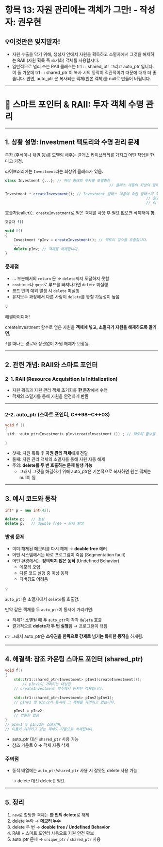 # 항목 13: 자원 관리에는 객체가 그만! - 작성자: 권우현

<aside>

# 💡이것만은 잊지말자!

- 자원 누출을 막기 위해, 생성자 안에서 자원을 획득하고 소멸자에서 그것을 해제하는 RAII (자원 획득 즉 초기화) 객체를 사용합시다.
- 일반적으로 널리 쓰는 RAII 클래스는 tr1 : : shared_ptr 그리고 auto_ptr 입니다. 이 둘 가운데 tr1 : : shared_ptr 이 복사 시의 동작이 직관적이기 때문에 대개 더 좋습니다. 반면, auto_ptr 은 복사되는 객체(원본 객체)를 null로 만들어 버립니다.
</aside>

---

# 📘 스마트 포인터 & RAII: 투자 객체 수명 관리

---

## 1. 상황 설명: Investment 팩토리와 수명 관리 문제

투자 (주식이나 채권 등)를 모델링 해주는 클래스 라이브러리를 가지고 어떤 작업을 한다고 가정.

라이브러리에는 `Investment`라는 최상위 클래스가 있음.

```jsx
class Investment {...}; // 여러 형태의 투자를 모델링한
												// 클래스 계통의 최상의 클래스

Investment * createInvestment(); // Investment 클래스 계통에 속한 클래스의 객체를 동적
																 // 할당하고 그 포인터를 반환합니다.
																 // 이 객체의 해제는 호출자 쪽에서 직접 해야 합니다.

```

호출자(caller)는 `createInvestment`로 얻은 객체를 사용 후 필요 없으면 삭제해야 함.

```jsx
호출자 f()

void f()
{
	Investment *pInv = createInvestment(); // 팩토리 함수를 호출합니다.
	...
	delete pInv; // 객체를 해제합니다.
}

```

### 문제점

- … 부분에서의 `return` 문 ⇒ `delete`까지 도달하지 못함
- `continue`나 `goto`로 루프를 빠져나가면 `delete` 미실행
- 코드 안의 예외 발생 시 `delete` 미실행
- 유지보수 과정에서 다른 사람이 `delete`를 놓칠 가능성이 높음

<aside>
💡

해결아이디어!

createInvestment 함수로 얻은 자원을 **객체에 넣고, 소멸자가 자원을 해제하도록 맡기면**,

`f`를 떠나는 경로와 상관없이 자원 해제가 보장됨.

</aside>

---

## 2. 관련 개념: RAII와 스마트 포인터

### 2-1. RAII (Resource Acquisition Is Initialization)

- 자원 획득과 자원 관리 객체 초기화를 **한 문장**에서 수행
- 객체의 소멸자를 통해 자원을 안전하게 반환

---

### 2-2. auto_ptr (스마트 포인터, C++98~C++03)

```cpp
void f ()
{
 std: :auto_ptr<Investment> plnv(createlnvestment ()) ; // 팩토리 함수를 호출
																											  // plnv 사용 가능
}																												// plnv 소멸 → 자동 delete

```

- 첫째: 자원 획득 후 **자원 관리 객체**에게 전달
- 둘째: 자원 관리 객체의 소멸자를 통해 자원 자동 해제
- 주의: **delete를 두 번 호출하는 문제 발생 가능**
    - 그래서 그것을 해결하기 위해 auto_ptr은 기본적으로 복사하면 원본 객체는 null이 됨

---

## 3. 예시 코드와 동작

```cpp
int* p = new int(42);

delete p;   // 정상
delete p;   // double free → 문제 발생

```

### 발생 문제

- 이미 해제된 메모리를 다시 해제 → **double free** 에러
- 어떤 시스템에서는 바로 프로그램이 죽음 (Segmentation fault)
- 어떤 환경에서는 **정의되지 않은 동작** (Undefined Behavior)
    - 메모리 오염
    - 다른 코드 실행 중 이상 동작
    - 디버깅도 어려움

<aside>
💡

`auto_ptr`은 소멸자에서 `delete`를 호출함.

만약 같은 객체를 두 `auto_ptr`이 동시에 가리키면:

- 객체가 소멸될 때 두 `auto_ptr`이 각각 `delete` 호출
- 결과적으로 **delete가 두 번 실행**됨 → 프로그램이 터짐

👉 그래서 auto_ptr은 **소유권을 한쪽으로 강제로 넘기는 특이한 동작**을 하게됨.

</aside>

---

## 4. 해결책: 참조 카운팅 스마트 포인터 (shared_ptr)

```cpp
void f()
{
    std::tr1::shared_ptr<Investment> pInv1(createInvestment());
		// pInv1이 가리키는 대상은
    // createInvestment 함수에서 반환된 객체입니다.
    
    std::tr1::shared_ptr<Investment> pInv2(pInv1);
    // pInv1 및 pInv2가 동시에 그 객체를 가리키고 있습니다.

    pInv1 = pInv2;
    // 반환은 없음
}
// pInv1 및 pInv2는 소멸되며,
// 이들이 가리키고 있는 객체도 자동으로 삭제됩니다.

```

- auto_ptr 대신 `shared_ptr` 사용 가능
- 참조 카운트 0 → 객체 자동 삭제

### 주의점

- 동적 배열에는 `auto_ptr`/`shared_ptr` 사용 시 잘못된 delete 사용 가능
    
    → delete 대신 delete[] 필요
    

---

## 5. 정리

1. `new`로 할당한 객체는 **한 번의 delete**로 해제
2. delete 누락 → **메모리 누수**
3. delete 두 번 → **double free / Undefined Behavior**
4. RAII + 스마트 포인터 사용으로 자원 안전 확보
5. auto_ptr 문제 → `unique_ptr` / `shared_ptr` 사용